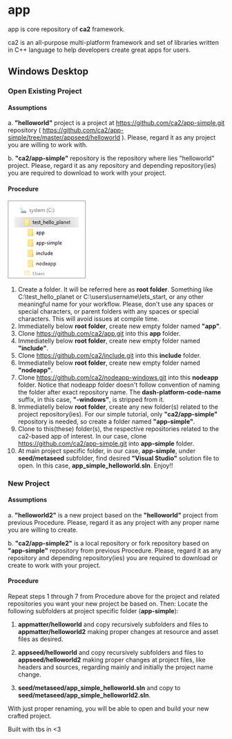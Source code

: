 # app

app is core repository of **ca2** framework.

ca2 is an all-purpose multi-platform framework and set of libraries written in C++ language to help developers create great apps for users.

## Windows Desktop
### Open Existing Project
#### Assumptions
a. **"helloworld"** project is a project at https://github.com/ca2/app-simple.git repository ( https://github.com/ca2/app-simple/tree/master/appseed/helloworld ). Please, regard it as any project you are willing to work with.

b. **"ca2/app-simple"** repository is the repository where lies "helloworld" project. Please, regard it as any repository and depending repository(ies) you are required to download to work with your project.

#### Procedure
![Folder Structure](/stage/app-simple-folder-structure.png?raw=true "Folder Structure")
1. Create a folder. It will be referred here as **root folder**. Something like C:\test_hello_planet or C:\users\username\lets_start, or any other meaningful name for your workflow. Please, don't use any spaces or special characters, or parent folders with any spaces or special characters. This will avoid issues at compile time.
2. Immediatelly below **root folder**, create new empty folder named **"app"**. 
3. Clone https://github.com/ca2/app.git into this **app** folder.
4. Immediatelly below **root folder**, create new empty folder named **"include"**. 
5. Clone https://github.com/ca2/include.git into this **include** folder.
4. Immediatelly below **root folder**, create new empty folder named **"nodeapp"**. 
5. Clone https://github.com/ca2/nodeapp-windows.git into this **nodeapp** folder. Notice that nodeapp folder doesn't follow convention of naming the folder after exact repository name. The **dash-platform-code-name** suffix, in this case,  **"-windows"**, is stripped from it.
6. Immediatelly below **root folder**, create any new folder(s) related to the project repository(ies). For our simple tutorial, only **"ca2/app-simple"** repository is needed, so create a folder named **"app-simple"**. 
7. Clone to this(these) folder(s), the respective repositories related to the ca2-based app of interest. In our case, clone https://github.com/ca2/app-simple.git into **app-simple** folder.
8. At main project specific folder, in our case, **app-simple**, under **seed/metaseed** subfolder, find desired **"Visual Studio"** solution file to open. In this case, **app_simple_helloworld.sln**.
Enjoy!!

### New Project
#### Assumptions
a. **"helloworld2"** is a new project based on the **"helloworld"** project from previous Procedure. Please, regard it as any project with any proper name you are willing to create.

b. **"ca2/app-simple2"** is a local repository or fork repository based on **"app-simple"** repository from previous Procedure. Please, regard it as any repository and depending repository(ies) you are required to download or create to work with your project.

#### Procedure
Repeat steps 1 through 7 from Procedure above for the project and related repositories you want your new project be based on.
Then:
Locate the following subfolders at project specific folder (**app-simple**):
1. **appmatter/helloworld** and copy recursively subfolders and files to **appmatter/helloworld2** making proper changes at resource and asset files as desired.

2. **appseed/helloworld** and copy recursively subfolders and files to **appseed/helloworld2** making proper changes at project files, like headers and sources, regarding mainly and initially the project name change.

3. **seed/metaseed/app_simple_helloworld.sln** and copy to **seed/metaseed/app_simple_helloworld2.sln**.

With just proper renaming, you will be able to open and build your new crafted project.

Built with tbs in <3

